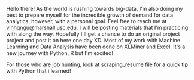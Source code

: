 Hello there!
As the world is rushing towards big-data, I'm also doing my best to prepare myself for the incredible growth of demand for data analytics, however, with a personal goal.
Feel free to reach me at vinhqngu@marshall.usc.edu.
I will be posting materials that I'm practicing with along the way. Hopefully I'll get a chance to do an original project project and post it on here one day XD.
Most of my work with Machine Learning and Data Analysis have been done on XLMiner and Excel. It's a new journey with Python, R but I'm excited!

For those who are job hunting, look at scraping_resume file for a quick tip with Python that i learned!
